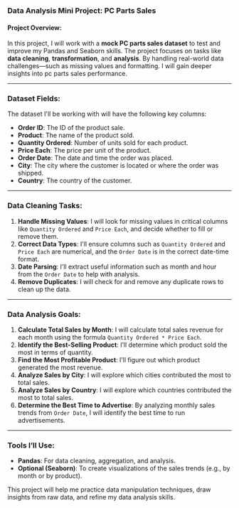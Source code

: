 ### **Data Analysis Mini Project: PC Parts Sales**

#### **Project Overview**:
In this project, I will work with a **mock PC parts sales dataset** to test and improve my Pandas and Seaborn skills. The project focuses on tasks like **data cleaning**, **transformation**, and **analysis**. By handling real-world data challenges—such as missing values and formatting. I will gain deeper insights into pc parts sales performance.

---

### **Dataset Fields**:
The dataset I'll be working with will have the following key columns:
- **Order ID**: The ID of the product sale.
- **Product**: The name of the product sold.
- **Quantity Ordered**: Number of units sold for each product.
- **Price Each**: The price per unit of the product.
- **Order Date**: The date and time the order was placed.
- **City**: The city where the customer is located or where the order was shipped.
- **Country**: The country of the customer.

---

### **Data Cleaning Tasks**:
1. **Handle Missing Values**: I will look for missing values in critical columns like `Quantity Ordered` and `Price Each`, and decide whether to fill or remove them.
2. **Correct Data Types**: I'll ensure columns such as `Quantity Ordered` and `Price Each` are numerical, and the `Order Date` is in the correct date-time format.
3. **Date Parsing**: I’ll extract useful information such as month and hour from the `Order Date` to help with analysis.
4. **Remove Duplicates**: I will check for and remove any duplicate rows to clean up the data.

---

### **Data Analysis Goals**:
1. **Calculate Total Sales by Month**: I will calculate total sales revenue for each month using the formula `Quantity Ordered * Price Each`.
2. **Identify the Best-Selling Product**: I’ll determine which product sold the most in terms of quantity.
3. **Find the Most Profitable Product**: I’ll figure out which product generated the most revenue.
4. **Analyze Sales by City**: I will explore which cities contributed the most to total sales.
5. **Analyze Sales by Country**: I will explore which countries contributed the most to total sales.
6. **Determine the Best Time to Advertise**: By analyzing monthly sales trends from `Order Date`, I will identify the best time to run advertisements.

---

### **Tools I’ll Use**:
- **Pandas**: For data cleaning, aggregation, and analysis.
- **Optional (Seaborn)**: To create visualizations of the sales trends (e.g., by month or by product).

This project will help me practice data manipulation techniques, draw insights from raw data, and refine my data analysis skills.